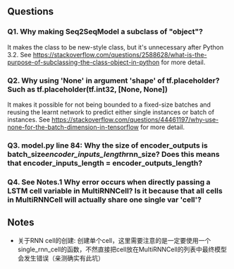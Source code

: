 ## Questions  
### Q1. Why making Seq2SeqModel a subclass of "object"?  
It makes the class to be new-style class, but it's unnecessary after Python 3.2. See <https://stackoverflow.com/questions/2588628/what-is-the-purpose-of-subclassing-the-class-object-in-python> for more detail.  
### Q2. Why using 'None' in argument 'shape' of tf.placeholder? Such as tf.placeholder(tf.int32, [None, None])  
It makes it possible for not being bounded to a fixed-size batches and reusing the learnt network to predict either single instances or batch of instances. See <https://stackoverflow.com/questions/44461197/why-use-none-for-the-batch-dimension-in-tensorflow> for more detail. 
### Q3. model.py line 84: Why the size of encoder_outputs is batch_size*encoder_inputs_length*rnn_size? Does this means that encoder_inputs_length = encoder_outputs_length?  
### Q4. See Notes.1 Why error occurs when directly passing a LSTM cell variable in MultiRNNCell? Is it because that all cells in MultiRNNCell will actually share one single var 'cell'?  

## Notes
- 关于RNN cell的创建: 创建单个cell，这里需要注意的是一定要使用一个single_rnn_cell的函数，不然直接把cell放在MultiRNNCell的列表中最终模型会发生错误（亲测确实有此坑）  

